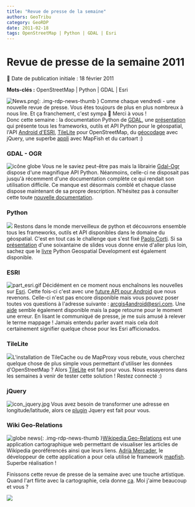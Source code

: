 ```yaml
---
title: "Revue de presse de la semaine"
authors: GeoTribu
category: GeoRDP
date: 2011-02-18
tags: OpenStreetMap | Python | GDAL | Esri
---
```


# Revue de presse de la semaine 2011


:calendar: Date de publication initiale : 18 février 2011

**Mots-clés :** OpenStreetMap | Python | GDAL | Esri


![News.png](https://cdn.geotribu.fr/images/internal/icons-rdp-news/news.png){: .img-rdp-news-thumb }
 Comme chaque vendredi - une nouvelle revue de presse. Vous êtes toujours de plus en plus nombreux à nous lire. Et ça franchement, c'est sympa :slightly_smiling_face: Merci à vous !  
 Donc cette semaine : la documentation Python de [GDAL](#gdal), une [présentation](#python) qui présente tous les frameworks, outils et API Python pour le géospatial, l'API [Android d'ESRI](#esri), [TileLite](#tilelite) pour OpenStreetMap, du [géocodage](#jquery) avec jQuery, une superbe [appli](#georelation) avec MapFish et du cartoart :)




### GDAL - OGR

 ![icône globe](https://cdn.geotribu.fr/img/internal/icons-rdp-news/world.png) Vous ne le saviez peut-être pas mais la librairie [Gdal-Ogr](http://www.gdal.org/) dispose d'une magnifique API Python. Néanmoins, celle-ci ne disposait pas jusqu'à récemment d'une documentation complète ce qui rendait son utilisation difficile. Ce manque est désormais comblé et chaque classe dispose maintenant de sa propre description. N'hésitez pas à consulter cette toute [nouvelle documentation](http://gdal.org/python/).




### Python

 ![](https://cdn.geotribu.fr/images/logos-icones/programmation/python.png) Restons dans le monde merveilleux de python et découvrons ensemble tous les frameworks, outils et API disponibles dans le domaine du géospatial. C'est en tout cas le challenge que s'est fixé [Paolo Corti](http://www.paolocorti.net/). Si sa [présentation](http://www.slideshare.net/capooti/developing-geospatial-software-with-python-part-1) d'une soixantaine de slides vous donne envie d'aller plus loin, sachez que le [livre](https://www.packtpub.com/python-geospatial-development/book) Python Geospatial Development est également disponible.




### ESRI

 ![part_esri.gif](http://geotribu.net/sites/default/files/Tuto/img/Blog/divers/part_esri.gif) Décidément en ce moment nous enchaînons les nouvelles sur [Esri](http://www.esrifrance.fr/). Cette fois-ci c'est avec une [future API pour Android](http://resources.arcgis.com/fr/content/arcgis-android/api) que nous revenons. Celle-ci n'est pas encore disponible mais vous pouvez poser toutes vos questions à l'adresse suivante : [arcgis4android@esri.com](mailto:arcgis4android@esri.com). Une [aide](http://help.arcgis.com/fr/arcgismobile/10.0/apis/android/help/) semble également disponible mais la page retourne pour le moment une erreur. En lisant le communiqué de presse, je me suis amusé à relever le terme mappage ! Jamais entendu parler avant mais cela doit certainement signifier quelque chose pour les Esri afficionados.




### TileLite

 ![](https://cdn.geotribu.fr/images/logos-icones/programmation/python.png)L'installation de TileCache ou de MapProxy vous rebute, vous cherchez quelque chose de plus simple vous permettant d'utiliser les données d'OpenStreetMap ? Alors [TileLite](http://pypi.python.org/pypi/tilelite/0.1.4) est fait pour vous. Nous essayerons dans les semaines à venir de tester cette solution ! Restez connecté :)




### jQuery

 ![icon_jquery.jpg](/sites/default/files/Tuto/img/Blog/mapquery/icon_jquery.jpg) Vous avez besoin de transformer une adresse en longitude/latitude, alors ce [plugin](http://jonrobson.me.uk/static/jQGeoSearch/index.html) Jquery est fait pour vous.




### Wiki Geo-Relations

 ![globe news](https://cdn.geotribu.fr/img/internal/icons-rdp-news/world.png){: .img-rdp-news-thumb }[Wikipedia Geo-Relations](http://amercader.net/dev/wikigeolinks/) est une application cartographique web permettant de visualiser les articles de Wikipedia georéférencés ainsi que leurs liens. [Adrià Mercader](http://amercader.net/), le développeur de cette application a pour cela utilisé le framework [mapfish](http://www.mapfish.org/). Superbe réalisation !




 Finissons cette revue de presse de la semaine avec une touche artistique. Quand l'art flirte avec la cartographie, cela donne [ça](http://socks-studio.com/2011/02/04/faces-as-topographies/). Moi j'aime beaucoup et vous ?




 [![](http://socks-studio.com/img/blog/Matthew-Cusuck-Geronimo-detail.jpeg)](http://socks-studio.com/2011/02/04/faces-as-topographies/)
